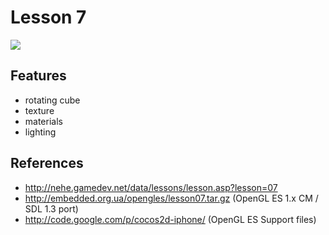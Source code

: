 # Lesson 7

![](http://github.com/haqu/iphone-nehe/raw/e6115bf899ad501b0f325b52269b72d18818f2b8/lesson07/lesson07.jpg)

## Features

* rotating cube
* texture
* materials
* lighting

## References

* http://nehe.gamedev.net/data/lessons/lesson.asp?lesson=07
* http://embedded.org.ua/opengles/lesson07.tar.gz (OpenGL ES 1.x CM / SDL 1.3 port)
* http://code.google.com/p/cocos2d-iphone/ (OpenGL ES Support files)

